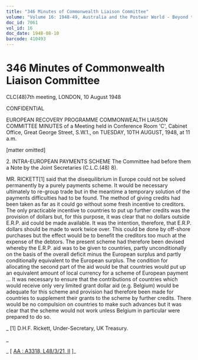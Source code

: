 ```yaml
---
title: "346 Minutes of Commonwealth Liaison Committee"
volume: "Volume 16: 1948-49, Australia and the Postwar World - Beyond the Region"
doc_id: 7061
vol_id: 16
doc_date: 1948-08-10
barcode: 410493
---
```


# 346 Minutes of Commonwealth Liaison Committee

CLC(48)7th meeting, LONDON, 10 August 1948

CONFIDENTIAL

EUROPEAN RECOVERY PROGRAMME COMMONWEALTH LIAISON COMMITTEE MINUTES of a Meeting held in Conference Room 'C', Cabinet Office, Great George Street, S.W.1., on TUESDAY, 10TH AUGUST, 1948, at 11 a.m.

[matter omitted]

2\. INTRA-EUROPEAN PAYMENTS SCHEME The Committee had before them a Note by the Joint Secretaries (C.L.C.(48) 8).

MR. RICKETT[1] said that the disequilibrium in Europe could not be solved permanently by a purely payments scheme. It would be necessary ultimately to re-group trade but in the meantime a temporary solution of the payments difficulties had to be found. The method of giving credits had been taken as far as it could go without some fresh incentive to creditors. The only practicable incentive to countries to put up further credits was the provision of dollars but, for this purpose, it was clear that no dollars outside E.R.P. aid could be made available. It was the intention, therefore, that E.R.P. dollars should be made to work twice over. This could be done by off-shore purchases but the effect would be to benefit the creditors too much at the expense of the debtors. The present scheme had therefore been devised whereby the E.R.P. aid was to be given to countries, partly unconditionally on the basis of the overall deficit minus the European surplus and partly conditionally equivalent to the European surplus. The condition for allocating the second part of the aid would be that countries would put up an equivalent amount of local currency for a scheme of European payment ... It was necessary to ensure that the contributions of countries which would receive only very limited grant dollar aid (e.g. Belgium) would be adequate for this scheme and provision had therefore been made for countries to supplement their grants to the scheme by further credits. There would be no compulsion on countries to make such advances but it was clear that the scheme would not work unless Belgium in particular were prepared to do so.

_ [1] D.H.F. Rickett, Under-Secretary, UK Treasury.

_

_ [ [AA : A3318, L48/3/21, II](http://www.naa.gov.au/cgi-bin/Search?O=I&Number=410493) ]_
